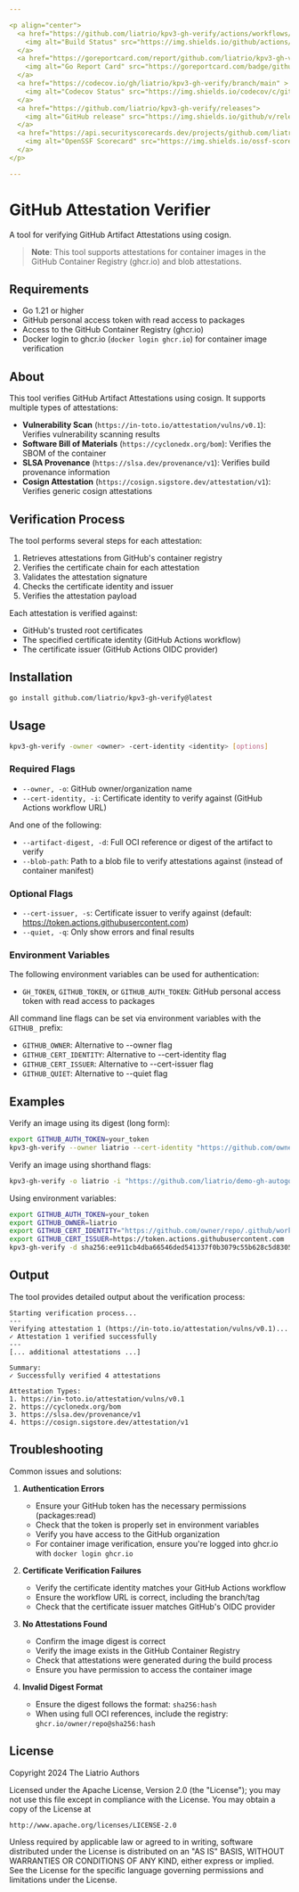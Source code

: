 ```yaml
---

<p align="center">
  <a href="https://github.com/liatrio/kpv3-gh-verify/actions/workflows/build.yml?query=branch%3Amain">
    <img alt="Build Status" src="https://img.shields.io/github/actions/workflow/status/liatrio/kpv3-gh-verify/build.yml?branch=main&style=for-the-badge">
  </a>
  <a href="https://goreportcard.com/report/github.com/liatrio/kpv3-gh-verify">
    <img alt="Go Report Card" src="https://goreportcard.com/badge/github.com/liatrio/kpv3-gh-verify?style=for-the-badge">
  </a>
  <a href="https://codecov.io/gh/liatrio/kpv3-gh-verify/branch/main" >
    <img alt="Codecov Status" src="https://img.shields.io/codecov/c/github/liatrio/kpv3-gh-verify?style=for-the-badge"/>
  </a>
  <a href="https://github.com/liatrio/kpv3-gh-verify/releases">
    <img alt="GitHub release" src="https://img.shields.io/github/v/release/liatrio/kpv3-gh-verify?include_prereleases&style=for-the-badge">
  </a>
  <a href="https://api.securityscorecards.dev/projects/github.com/liatrio/kpv3-gh-verify/badge">
    <img alt="OpenSSF Scorecard" src="https://img.shields.io/ossf-scorecard/github.com/liatrio/kpv3-gh-verify?label=openssf%20scorecard&style=for-the-badge">
  </a>
</p>

---
```


# GitHub Attestation Verifier

A tool for verifying GitHub Artifact Attestations using cosign.

> **Note**: This tool supports attestations for container images in the GitHub Container Registry (ghcr.io) and blob attestations.

## Requirements

- Go 1.21 or higher
- GitHub personal access token with read access to packages
- Access to the GitHub Container Registry (ghcr.io)
- Docker login to ghcr.io (`docker login ghcr.io`) for container image verification

## About

This tool verifies GitHub Artifact Attestations using cosign. It supports multiple types of attestations:

- **Vulnerability Scan** (`https://in-toto.io/attestation/vulns/v0.1`): Verifies vulnerability scanning results
- **Software Bill of Materials** (`https://cyclonedx.org/bom`): Verifies the SBOM of the container
- **SLSA Provenance** (`https://slsa.dev/provenance/v1`): Verifies build provenance information
- **Cosign Attestation** (`https://cosign.sigstore.dev/attestation/v1`): Verifies generic cosign attestations

## Verification Process

The tool performs several steps for each attestation:

1. Retrieves attestations from GitHub's container registry
2. Verifies the certificate chain for each attestation
3. Validates the attestation signature
4. Checks the certificate identity and issuer
5. Verifies the attestation payload

Each attestation is verified against:

- GitHub's trusted root certificates
- The specified certificate identity (GitHub Actions workflow)
- The certificate issuer (GitHub Actions OIDC provider)

## Installation

```bash
go install github.com/liatrio/kpv3-gh-verify@latest
```

## Usage

```bash
kpv3-gh-verify -owner <owner> -cert-identity <identity> [options]
```

### Required Flags

- `--owner, -o`: GitHub owner/organization name
- `--cert-identity, -i`: Certificate identity to verify against (GitHub Actions workflow URL)

And one of the following:

- `--artifact-digest, -d`: Full OCI reference or digest of the artifact to verify
- `--blob-path`: Path to a blob file to verify attestations against (instead of container manifest)

### Optional Flags

- `--cert-issuer, -s`: Certificate issuer to verify against (default: <https://token.actions.githubusercontent.com>)
- `--quiet, -q`: Only show errors and final results

### Environment Variables

The following environment variables can be used for authentication:

- `GH_TOKEN`, `GITHUB_TOKEN`, or `GITHUB_AUTH_TOKEN`: GitHub personal access token with read access to packages

All command line flags can be set via environment variables with the `GITHUB_` prefix:

- `GITHUB_OWNER`: Alternative to --owner flag
- `GITHUB_CERT_IDENTITY`: Alternative to --cert-identity flag
- `GITHUB_CERT_ISSUER`: Alternative to --cert-issuer flag
- `GITHUB_QUIET`: Alternative to --quiet flag

## Examples

Verify an image using its digest (long form):

```bash
export GITHUB_AUTH_TOKEN=your_token
kpv3-gh-verify --owner liatrio --cert-identity "https://github.com/owner/repo/.github/workflows/workflow.yaml@refs/heads/main" --artifact-digest sha256:ee911cb4dba66546ded541337f0b3079c55b628c5d83057867b0ef458abdb682
```

Verify an image using shorthand flags:

```bash
kpv3-gh-verify -o liatrio -i "https://github.com/liatrio/demo-gh-autogov-workflows/.github/workflows/rw-hp-attest-image.yaml@refs/heads/main" -d sha256:ee911cb4dba66546ded541337f0b3079c55b628c5d83057867b0ef458abdb682 -q
```

Using environment variables:

```bash
export GITHUB_AUTH_TOKEN=your_token
export GITHUB_OWNER=liatrio
export GITHUB_CERT_IDENTITY="https://github.com/owner/repo/.github/workflows/workflow.yaml@refs/heads/main"
export GITHUB_CERT_ISSUER=https://token.actions.githubusercontent.com
kpv3-gh-verify -d sha256:ee911cb4dba66546ded541337f0b3079c55b628c5d83057867b0ef458abdb682
```

## Output

The tool provides detailed output about the verification process:

```shell
Starting verification process...
---
Verifying attestation 1 (https://in-toto.io/attestation/vulns/v0.1)...
✓ Attestation 1 verified successfully
---
[... additional attestations ...]

Summary:
✓ Successfully verified 4 attestations

Attestation Types:
1. https://in-toto.io/attestation/vulns/v0.1
2. https://cyclonedx.org/bom
3. https://slsa.dev/provenance/v1
4. https://cosign.sigstore.dev/attestation/v1
```

## Troubleshooting

Common issues and solutions:

1. **Authentication Errors**
   - Ensure your GitHub token has the necessary permissions (packages:read)
   - Check that the token is properly set in environment variables
   - Verify you have access to the GitHub organization
   - For container image verification, ensure you're logged into ghcr.io with `docker login ghcr.io`

2. **Certificate Verification Failures**
   - Verify the certificate identity matches your GitHub Actions workflow
   - Ensure the workflow URL is correct, including the branch/tag
   - Check that the certificate issuer matches GitHub's OIDC provider

3. **No Attestations Found**
   - Confirm the image digest is correct
   - Verify the image exists in the GitHub Container Registry
   - Check that attestations were generated during the build process
   - Ensure you have permission to access the container image

4. **Invalid Digest Format**
   - Ensure the digest follows the format: `sha256:hash`
   - When using full OCI references, include the registry: `ghcr.io/owner/repo@sha256:hash`

## License

Copyright 2024 The Liatrio Authors

Licensed under the Apache License, Version 2.0 (the "License");
you may not use this file except in compliance with the License.
You may obtain a copy of the License at

    http://www.apache.org/licenses/LICENSE-2.0

Unless required by applicable law or agreed to in writing, software
distributed under the License is distributed on an "AS IS" BASIS,
WITHOUT WARRANTIES OR CONDITIONS OF ANY KIND, either express or implied.
See the License for the specific language governing permissions and
limitations under the License.
